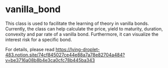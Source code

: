 # vanilla_bond
This class is used to facilitate the learning of theory in vanilla bonds. Currently, the class can help calculate the price, yield to maturity, duration, convexity and par rate of a vanilla bond. Furthermore, it can visualize the interest risk for a specific bond.

For details, please read https://lying-droplet-483.notion.site/74cf845027ce44e88a7a78e82704a484?v=be3716a08b8b4e3ca0cfc78b445ba343
